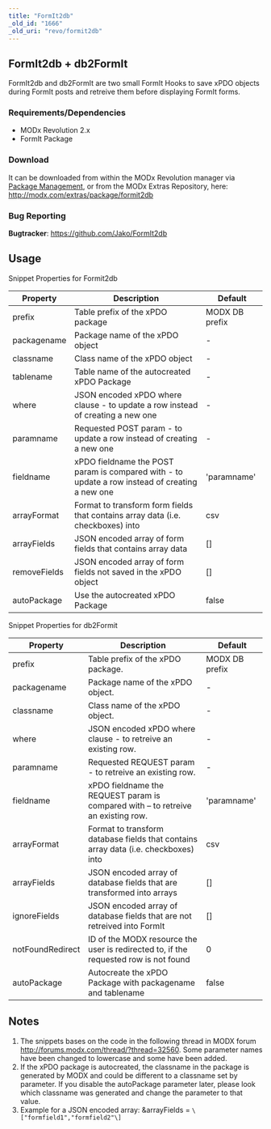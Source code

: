 ```yaml
---
title: "FormIt2db"
_old_id: "1666"
_old_uri: "revo/formit2db"
---
```


## FormIt2db + db2FormIt

 FormIt2db and db2FormIt are two small FormIt Hooks to save xPDO objects during FormIt posts and retreive them before displaying FormIt forms.

### Requirements/Dependencies

- MODx Revolution 2.x
- FormIt Package

### Download

 It can be downloaded from within the MODx Revolution manager via [Package Management](display/revolution20/Package+Management "Package Management"), or from the MODx Extras Repository, here: <http://modx.com/extras/package/formit2db>

### Bug Reporting

 **Bugtracker**: <https://github.com/Jako/FormIt2db>

## Usage

 Snippet Properties for Formit2db

 | Property     | Description                                                                                    | Default        |
 | ------------ | ---------------------------------------------------------------------------------------------- | -------------- |
 | prefix       | Table prefix of the xPDO package                                                               | MODX DB prefix |
 | packagename  | Package name of the xPDO object                                                                | -              |
 | classname    | Class name of the xPDO object                                                                  | -              |
 | tablename    | Table name of the autocreated xPDO Package                                                     | -              |
 | where        | JSON encoded xPDO where clause - to update a row instead of creating a new one                 | -              |
 | paramname    | Requested POST param - to update a row instead of creating a new one                           | -              |
 | fieldname    | xPDO fieldname the POST param is compared with - to update a row instead of creating a new one | 'paramname'    |
 | arrayFormat  | Format to transform form fields that contains array data (i.e. checkboxes) into                | csv            |
 | arrayFields  | JSON encoded array of form fields that contains array data                                     | \[\]           |
 | removeFields | JSON encoded array of form fields not saved in the xPDO object                                 | \[\]           |
 | autoPackage  | Use the autocreated xPDO Package                                                               | false          |

Snippet Properties for db2Formit

 | Property         | Description                                                                          | Default        |
 | ---------------- | ------------------------------------------------------------------------------------ | -------------- |
 | prefix           | Table prefix of the xPDO package.                                                    | MODX DB prefix |
 | packagename      | Package name of the xPDO object.                                                     | -              |
 | classname        | Class name of the xPDO object.                                                       | -              |
 | where            | JSON encoded xPDO where clause - to retreive an existing row.                        | -              |
 | paramname        | Requested REQUEST param - to retreive an existing row.                               | -              |
 | fieldname        | xPDO fieldname the REQUEST param is compared with – to retreive an existing row.     | 'paramname'    |
 | arrayFormat      | Format to transform database fields that contains array data (i.e. checkboxes) into  | csv            |
 | arrayFields      | JSON encoded array of database fields that are transformed into arrays               | \[\]           |
 | ignoreFields     | JSON encoded array of database fields that are not retreived into FormIt             | \[\]           |
 | notFoundRedirect | ID of the MODX resource the user is redirected to, if the requested row is not found | 0              |
 | autoPackage      | Autocreate the xPDO Package with packagename and tablename                           | false          |

## <a name="notes"></a>Notes

1. The snippets bases on the code in the following thread in MODX forum <http://forums.modx.com/thread/?thread=32560>. Some parameter names have been changed to lowercase and some have been added.
2. If the xPDO package is autocreated, the classname in the package is generated by MODX and could be different to a classname set by parameter. If you disable the autoPackage parameter later, please look which classname was generated and change the parameter to that value.
3. Example for a JSON encoded array: &arrayFields = `\["formfield1","formfield2"\]`